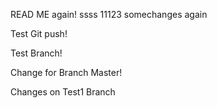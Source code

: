READ ME again! ssss
11123
somechanges again


Test Git push!

Test Branch!

Change for Branch Master!

Changes on Test1 Branch
